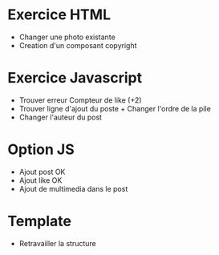 # Exercice HTML

- Changer une photo existante
- Creation d'un composant copyright

# Exercice Javascript

- Trouver erreur Compteur de like (+2)
- Trouver ligne d'ajout du poste + Changer l'ordre de la pile
- Changer l'auteur du post

# Option JS
- Ajout post OK
- Ajout like OK
- Ajout de multimedia dans le post

# Template 

- Retravailler la structure
